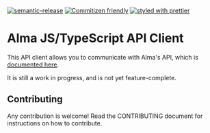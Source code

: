[![semantic-release](https://img.shields.io/badge/%20%20%F0%9F%93%A6%F0%9F%9A%80-semantic--release-e10079.svg)](https://github.com/semantic-release/semantic-release)
[![Commitizen friendly](https://img.shields.io/badge/commitizen-friendly-brightgreen.svg)](http://commitizen.github.io/cz-cli/)
[![styled with prettier](https://img.shields.io/badge/styled_with-prettier-ff69b4.svg)](https://github.com/prettier/prettier)

# Alma JS/TypeScript API Client

This API client allows you to communicate with Alma's API, which is
[documented here](https://getalma.eu/documentation/api-reference).

It is still a work in progress, and is not yet feature-complete.

## Contributing

Any contribution is welcome!
Read the CONTRIBUTING document for instructions on how to contribute.
